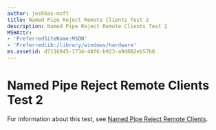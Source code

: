 ```yaml
---
author: joshbax-msft
title: Named Pipe Reject Remote Clients Test 2
description: Named Pipe Reject Remote Clients Test 2
MSHAttr:
- 'PreferredSiteName:MSDN'
- 'PreferredLib:/library/windows/hardware'
ms.assetid: d7116845-1734-48f6-b923-a0d082eb57b8
---
```


# Named Pipe Reject Remote Clients Test 2


For information about this test, see [Named Pipe Reject Remote Clients](named-pipe-reject-remote-clientse3bcbd3f-3e9c-484a-a587-3c081cb28f7a.md).

 

 






